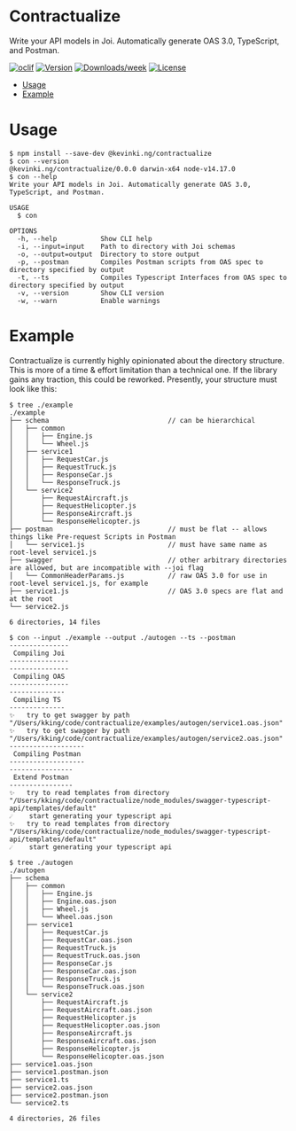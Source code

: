 Contractualize
==============

Write your API models in Joi. Automatically generate OAS 3.0, TypeScript, and Postman.

[![oclif](https://img.shields.io/badge/cli-oclif-brightgreen.svg)](https://oclif.io)
[![Version](https://img.shields.io/npm/v/@kevinki.ng/contractualize.svg)](https://npmjs.org/package/@kevinki.ng/contractualize)
[![Downloads/week](https://img.shields.io/npm/dw/@kevinki.ng/contractualize.svg)](https://npmjs.org/package/@kevinki.ng/contractualize)
[![License](https://img.shields.io/npm/l/@kevinki.ng/contractualize.svg)](https://github.com/kevin-king/@kevinki.ng/contractualize/blob/master/package.json)

* [Usage](#usage)
* [Example](#example)

# Usage
```sh-session
$ npm install --save-dev @kevinki.ng/contractualize
$ con --version
@kevinki.ng/contractualize/0.0.0 darwin-x64 node-v14.17.0
$ con --help
Write your API models in Joi. Automatically generate OAS 3.0, TypeScript, and Postman.

USAGE
  $ con

OPTIONS
  -h, --help           Show CLI help
  -i, --input=input    Path to directory with Joi schemas
  -o, --output=output  Directory to store output
  -p, --postman        Compiles Postman scripts from OAS spec to directory specified by output
  -t, --ts             Compiles Typescript Interfaces from OAS spec to directory specified by output
  -v, --version        Show CLI version
  -w, --warn           Enable warnings
```

# Example

Contractualize is currently highly opinionated about the directory structure. This is more of a time & effort 
limitation than a technical one. If the library gains any traction, this could be reworked. Presently, your structure
must look like this:

```sh-session
$ tree ./example
./example
├── schema                              // can be hierarchical
│   ├── common
│   │   ├── Engine.js
│   │   └── Wheel.js
│   ├── service1
│   │   ├── RequestCar.js
│   │   ├── RequestTruck.js
│   │   ├── ResponseCar.js
│   │   └── ResponseTruck.js
│   └── service2
│       ├── RequestAircraft.js
│       ├── RequestHelicopter.js
│       ├── ResponseAircraft.js
│       └── ResponseHelicopter.js
├── postman                             // must be flat -- allows things like Pre-request Scripts in Postman
│   └── service1.js                     // must have same name as root-level service1.js
├── swagger                             // other arbitrary directories are allowed, but are incompatible with --joi flag
│   └── CommonHeaderParams.js           // raw OAS 3.0 for use in root-level service1.js, for example
├── service1.js                         // OAS 3.0 specs are flat and at the root
└── service2.js

6 directories, 14 files
```

```sh-session
$ con --input ./example --output ./autogen --ts --postman
---------------
 Compiling Joi 
---------------
---------------
 Compiling OAS 
---------------
--------------
 Compiling TS 
--------------
✨   try to get swagger by path "/Users/kking/code/contractualize/examples/autogen/service1.oas.json"
✨   try to get swagger by path "/Users/kking/code/contractualize/examples/autogen/service2.oas.json"
-------------------
 Compiling Postman 
-------------------
----------------
 Extend Postman 
----------------
✨   try to read templates from directory "/Users/kking/code/contractualize/node_modules/swagger-typescript-api/templates/default"
☄️    start generating your typescript api
✨   try to read templates from directory "/Users/kking/code/contractualize/node_modules/swagger-typescript-api/templates/default"
☄️    start generating your typescript api
```

```sh-session
$ tree ./autogen
./autogen
├── schema
│   ├── common
│   │   ├── Engine.js
│   │   ├── Engine.oas.json
│   │   ├── Wheel.js
│   │   └── Wheel.oas.json
│   ├── service1
│   │   ├── RequestCar.js
│   │   ├── RequestCar.oas.json
│   │   ├── RequestTruck.js
│   │   ├── RequestTruck.oas.json
│   │   ├── ResponseCar.js
│   │   ├── ResponseCar.oas.json
│   │   ├── ResponseTruck.js
│   │   └── ResponseTruck.oas.json
│   └── service2
│       ├── RequestAircraft.js
│       ├── RequestAircraft.oas.json
│       ├── RequestHelicopter.js
│       ├── RequestHelicopter.oas.json
│       ├── ResponseAircraft.js
│       ├── ResponseAircraft.oas.json
│       ├── ResponseHelicopter.js
│       └── ResponseHelicopter.oas.json
├── service1.oas.json
├── service1.postman.json
├── service1.ts
├── service2.oas.json
├── service2.postman.json
└── service2.ts

4 directories, 26 files
```

